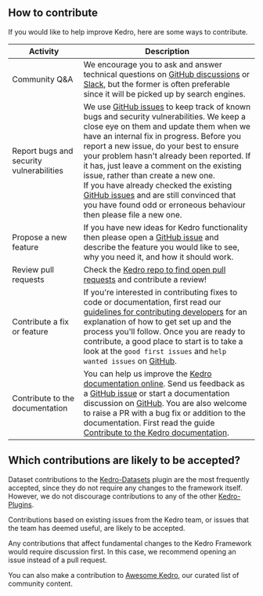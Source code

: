 ## How to contribute

If you would like to help improve Kedro, here are some ways to contribute.

|Activity|Description|
|-|-|
|Community Q&A|We encourage you to ask and answer technical questions on [GitHub discussions](https://github.com/kedro-org/kedro/discussions) or [Slack](https://slack.kedro.org/), but the former is often preferable since it will be picked up by search engines.|
|Report bugs and security vulnerabilities |We use [GitHub issues](https://github.com/kedro-org/kedro/issues) to keep track of known bugs and security vulnerabilities. We keep a close eye on them and update them when we have an internal fix in progress. Before you report a new issue, do your best to ensure your problem hasn't already been reported. If it has, just leave a comment on the existing issue, rather than create a new one. <br /> If you have already checked the existing [GitHub issues](https://github.com/kedro-org/kedro/issues) and are still convinced that you have found odd or erroneous behaviour then please file a new one.|
|Propose a new feature|If you have new ideas for Kedro functionality then please open a [GitHub issue](https://github.com/kedro-org/kedro/issues) and describe the feature you would like to see, why you need it, and how it should work.|
|Review pull requests|Check the [Kedro repo to find open pull requests](https://github.com/kedro-org/kedro/pulls) and contribute a review!|
|Contribute a fix or feature|If you're interested in contributing fixes to code or documentation, first read our [guidelines for contributing developers](https://docs.kedro.org/en/stable/contribution/developer_contributor_guidelines.html) for an explanation of how to get set up and the process you'll follow.  Once you are ready to contribute, a good place to start is to take a look at the `good first issues` and `help wanted issues` on [GitHub](https://github.com/kedro-org/kedro/issues).|
|Contribute to the documentation|You can help us improve the [Kedro documentation online](https://docs.kedro.org/en/stable/). Send us feedback as a [GitHub issue](https://github.com/kedro-org/kedro/issues) or start a documentation discussion on [GitHub](https://github.com/kedro-org/kedro/discussions). You are also welcome to raise a PR with a bug fix or addition to the documentation. First read the guide [Contribute to the Kedro documentation](https://github.com/kedro-org/kedro/wiki/Kedro-documentation-style-guide).

## Which contributions are likely to be accepted?

Dataset contributions to the [Kedro-Datasets](https://github.com/kedro-org/kedro-plugins/tree/main/kedro-datasets) plugin are the most frequently accepted, since they do not require any changes to the framework itself. However, we do not discourage contributions to any of the other [Kedro-Plugins](https://github.com/kedro-org/kedro-plugins).

Contributions based on existing issues from the Kedro team, or issues that the team has deemed useful, are likely to be accepted.

Any contributions that affect fundamental changes to the Kedro Framework would require discussion first. In this case, we recommend opening an issue instead of a pull request.

You can also make a contribution to [Awesome Kedro](https://github.com/kedro-org/awesome-kedro), our curated list of community content.